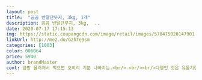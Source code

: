 ```yaml
---
layout: post 
title:  "곰곰 반달단무지, 3kg, 1개" 
description: 곰곰 반달단무지, 3kg,  ..
date: 2020-07-17 17:15:13 
img: https://static.coupangcdn.com/image/retail/images/570475028147901-f9f0e4ee-9e71-42b7-92ef-e0f8c522b6e4.jpg 
linkUrl: http://me2.do/G2hTe9sm 
categories: [1003] 
color: 006064 
price: 5940 
author: brandMaster 
cont: 금방 물러져서 먹으면 오히려 기분 나빠지는.<br/>.<br/><br/>다행인 것은 유통기한이 내년까지라 여유롭게 드실 수 있습니다.<br/><br/>단무지도 맛이 있는것과 없는것이 있는데요.<br/><br/>맛없는 단무지는 신맛만 나고 아삭한 맛이 없어요.<br/><br/>맛이 엄청 달거나 짜지 않아서 반찬으로 먹기 좋습니다.<br/><br/>밥 반찬으로 딱인 것 같습니다.<br/><br/>삼겹살이랑 먹었는데 너무 짜지도 않고 적당히 단짠단짠하니 맛있더라구요! 가족들도 어디꺼인지 마트꺼냐고 물어보시더라구요! 단무지 무침도 해서 먹어도되고 중식요리해서 같이 먹어도 딱이겠죠? ㅎㅎ 좋은 상품 감사합니다<br/>아삭아삭 상콤한 맛이예요.<br/><br/>양도 넉넉해서 고추가루 넣고 간단한 밑반찬도 만들어서 먹어보려고 합니다.<br/><br/>양은 제가 생각했던 것 보다 많아서 가족이나 지인에게 나눔해도 좋을 것 같구요,<br/>저는 단무지에 고추가루 양념해서 먹고 있는데요,<br/>저희 가족이 단무지를 워낙 좋아하는데요<br/>집에서 라면이나 간단한 분식 사먹을때, 단무지를 항상 조금만 주니 아쉬웠어요.<br/><br/>집에서 만들기 쉽지 않기도 하고 맛낼 자신도 없었는데<br/>쿠팡 단무지는 그런 고민을 싹 해결해 줍니다!<br/> 
---
```

 